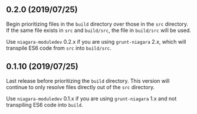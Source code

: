 <a name="0.2.0"></a>
## 0.2.0 (2019/07/25)

Begin prioritizing files in the `build` directory over those in the `src`
directory. If the same file exists in `src` and `build/src`, the file in
`build/src` will be used.

Use `niagara-moduledev` 0.2.x if you are using `grunt-niagara` 2.x, which will
transpile ES6 code from `src` into `build/src`.

<a name="0.1.10"></a>
## 0.1.10 (2019/07/25)

Last release before prioritizing the `build` directory. This version will
continue to only resolve files directly out of the `src` directory. 

Use `niagara-moduledev` 0.1.x if you are using `grunt-niagara` 1.x and not
transpiling ES6 code into `build`.
